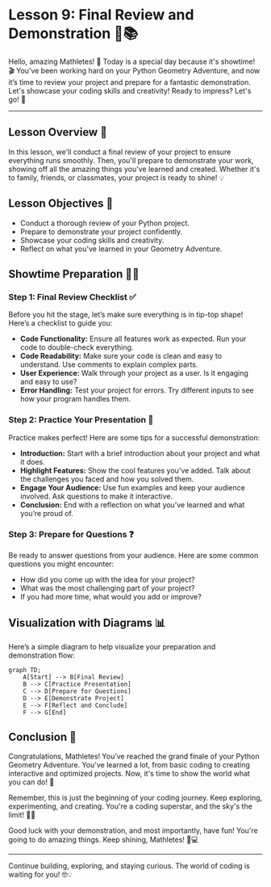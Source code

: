 # Lesson 9: Final Review and Demonstration 🎉📚

Hello, amazing Mathletes! 🌟 Today is a special day because it's showtime! 🎬 You’ve been working hard on your Python Geometry Adventure, and now it’s time to review your project and prepare for a fantastic demonstration. Let's showcase your coding skills and creativity! Ready to impress? Let's go! 🚀

---

## Lesson Overview 🌈

In this lesson, we'll conduct a final review of your project to ensure everything runs smoothly. Then, you'll prepare to demonstrate your work, showing off all the amazing things you've learned and created. Whether it's to family, friends, or classmates, your project is ready to shine! 💡

## Lesson Objectives 🎯

- Conduct a thorough review of your Python project.
- Prepare to demonstrate your project confidently.
- Showcase your coding skills and creativity.
- Reflect on what you've learned in your Geometry Adventure.

## Showtime Preparation 🕺💃

### Step 1: Final Review Checklist ✅

Before you hit the stage, let’s make sure everything is in tip-top shape! Here’s a checklist to guide you:

- **Code Functionality:** Ensure all features work as expected. Run your code to double-check everything.
- **Code Readability:** Make sure your code is clean and easy to understand. Use comments to explain complex parts.
- **User Experience:** Walk through your project as a user. Is it engaging and easy to use?
- **Error Handling:** Test your project for errors. Try different inputs to see how your program handles them.

### Step 2: Practice Your Presentation 🎤

Practice makes perfect! Here are some tips for a successful demonstration:

- **Introduction:** Start with a brief introduction about your project and what it does.
- **Highlight Features:** Show the cool features you’ve added. Talk about the challenges you faced and how you solved them.
- **Engage Your Audience:** Use fun examples and keep your audience involved. Ask questions to make it interactive.
- **Conclusion:** End with a reflection on what you’ve learned and what you’re proud of.

### Step 3: Prepare for Questions ❓

Be ready to answer questions from your audience. Here are some common questions you might encounter:

- How did you come up with the idea for your project?
- What was the most challenging part of your project?
- If you had more time, what would you add or improve?

## Visualization with Diagrams 📊

Here’s a simple diagram to help visualize your preparation and demonstration flow:

```mermaid
graph TD;
    A[Start] --> B[Final Review]
    B --> C[Practice Presentation]
    C --> D[Prepare for Questions]
    D --> E[Demonstrate Project]
    E --> F[Reflect and Conclude]
    F --> G[End]
```

## Conclusion 🎉

Congratulations, Mathletes! You’ve reached the grand finale of your Python Geometry Adventure. You've learned a lot, from basic coding to creating interactive and optimized projects. Now, it's time to show the world what you can do! 🎇

Remember, this is just the beginning of your coding journey. Keep exploring, experimenting, and creating. You're a coding superstar, and the sky's the limit! 🌟🚀

Good luck with your demonstration, and most importantly, have fun! You're going to do amazing things. Keep shining, Mathletes! 🌟💻

---

Continue building, exploring, and staying curious. The world of coding is waiting for you! 🤓💡